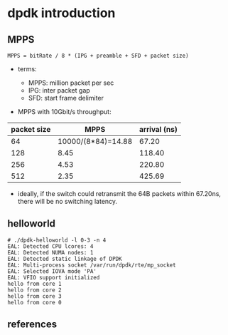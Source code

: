 # dpdk introduction

## MPPS

```
MPPS = bitRate / 8 * (IPG + preamble + SFD + packet size)
```
* terms:
    * MPPS: million packet per sec
    * IPG: inter packet gap
    * SFD: start frame delimiter


* MPPS with 10Gbit/s throughput:

|packet size|MPPS|arrival (ns)|
|-|-|-|
|64|10000/(8*84)=14.88|67.20|
|128|8.45|118.40|
|256|4.53|220.80|
|512|2.35|425.69|

* ideally, if the switch could retransmit the 64B packets within 67.20ns, there will be no switching latency.

## helloworld

```
# ./dpdk-helloworld -l 0-3 -n 4
EAL: Detected CPU lcores: 4
EAL: Detected NUMA nodes: 1
EAL: Detected static linkage of DPDK
EAL: Multi-process socket /var/run/dpdk/rte/mp_socket
EAL: Selected IOVA mode 'PA'
EAL: VFIO support initialized
hello from core 1
hello from core 2
hello from core 3
hello from core 0
```


## references

